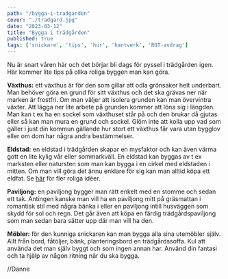 ```yaml
---
path: "/bygga-i-tradgarden"
cover: "./tradgard.jpg"
date: "2023-03-12"
title: "Bygga i trädgården"
published: true
tags: ['snickare', 'tips', 'hur', 'hantverk', 'ROT-avdrag']
---
```


Nu är snart våren här och det börjar bli dags för pyssel i trädgården igen. Här kommer lite tips på olika roliga byggen man kan göra.  

**Växthus:** ett växthus är för den som gillar att odla grönsaker helt underbart. Man behöver göra en grund för sitt växthus och det ska grävas ner när marken är frostfri. Om man väljer att isolera grunden kan man övervintra växter. Att lägga ner lite arbete på grunden kommer att löna sig i längden. Man kan t ex ha en sockel som växthuset står på och den brukar då gjutas eller så kan man mura en grund och sockel. Glöm inte att kolla upp vad som gäller i just din kommun gällande hur stort ett växthus får vara utan bygglov eller om dom har några andra bestämmelser.  

**Eldstad:** en eldstad i trädgården skapar en mysfaktor och kan även värma gott en lite kylig vår eller sommarkväll. En eldstad kan byggas av t ex marksten eller natursten som man kan bygga i en cirkel med eldstaden i mitten. Om man vill göra det ännu enklare för sig kan man alltid köpa ett eldfat. Se [här](https://villalivet.se/om-tradgard/gor-det-sjalv-fire-pit-eller-eldstad-utomhus/) för fler roliga idéer.  

**Paviljong:** en paviljong bygger man rätt enkelt med en stomme och sedan ett tak. Antingen kanske man vill ha en paviljong mitt på gräsmattan i romantisk stil med några bänka i eller en paviljong intill husväggen som skydd för sol och regn. Det går även att köpa en färdig trädgårdspaviljong som man sedan bara sätter upp där man vill ha den.  

**Möbler:** för den kunniga snickaren kan man bygga alla sina utemöbler själv. Allt från bord, fåtöljer, bänk, planteringsbord en trädgårdssoffa. Kul att använda det man själv byggt och som ingen annan har. Använd din fantasi och ta hjälp av någon ritning när du ska bygga.  

 


//Danne
